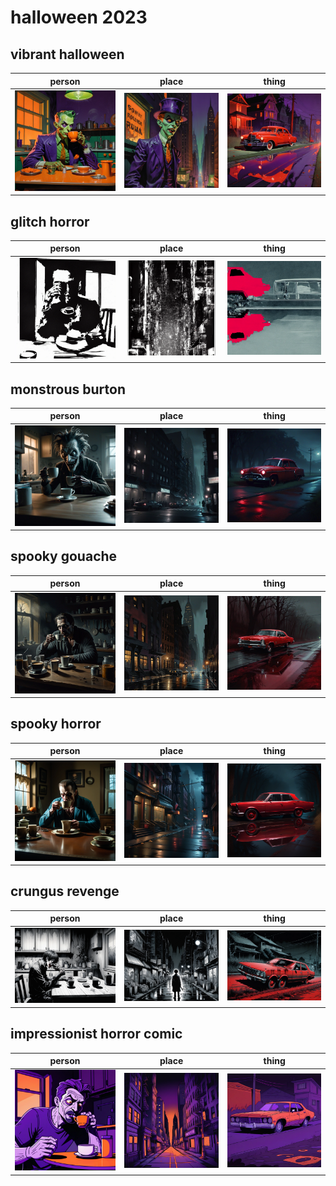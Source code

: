 # halloween 2023

## vibrant halloween
| person | place | thing |
| --- | --- | --- |
| ![vibrant halloween person preview](/images/vibrant_halloween_person.webp?raw=true) | ![vibrant halloween place preview](/images/vibrant_halloween_place.webp?raw=true) | ![vibrant halloween thing preview](/images/vibrant_halloween_thing.webp?raw=true) |

## glitch horror
| person | place | thing |
| --- | --- | --- |
| ![glitch horror person preview](/images/glitch_horror_person.webp?raw=true) | ![glitch horror place preview](/images/glitch_horror_place.webp?raw=true) | ![glitch horror thing preview](/images/glitch_horror_thing.webp?raw=true) |

## monstrous burton
| person | place | thing |
| --- | --- | --- |
| ![monstrous burton person preview](/images/monstrous_burton_person.webp?raw=true) | ![monstrous burton place preview](/images/monstrous_burton_place.webp?raw=true) | ![monstrous burton thing preview](/images/monstrous_burton_thing.webp?raw=true) |

## spooky gouache
| person | place | thing |
| --- | --- | --- |
| ![spooky gouache person preview](/images/spooky_gouache_person.webp?raw=true) | ![spooky gouache place preview](/images/spooky_gouache_place.webp?raw=true) | ![spooky gouache thing preview](/images/spooky_gouache_thing.webp?raw=true) |

## spooky horror
| person | place | thing |
| --- | --- | --- |
| ![spooky horror person preview](/images/spooky_horror_person.webp?raw=true) | ![spooky horror place preview](/images/spooky_horror_place.webp?raw=true) | ![spooky horror thing preview](/images/spooky_horror_thing.webp?raw=true) |

## crungus revenge
| person | place | thing |
| --- | --- | --- |
| ![crungus revenge person preview](/images/crungus_revenge_person.webp?raw=true) | ![crungus revenge place preview](/images/crungus_revenge_place.webp?raw=true) | ![crungus revenge thing preview](/images/crungus_revenge_thing.webp?raw=true) |

## impressionist horror comic
| person | place | thing |
| --- | --- | --- |
| ![impressionist horror comic person preview](/images/impressionist_horror_comic_person.webp?raw=true) | ![impressionist horror comic place preview](/images/impressionist_horror_comic_place.webp?raw=true) | ![impressionist horror comic thing preview](/images/impressionist_horror_comic_thing.webp?raw=true) |

